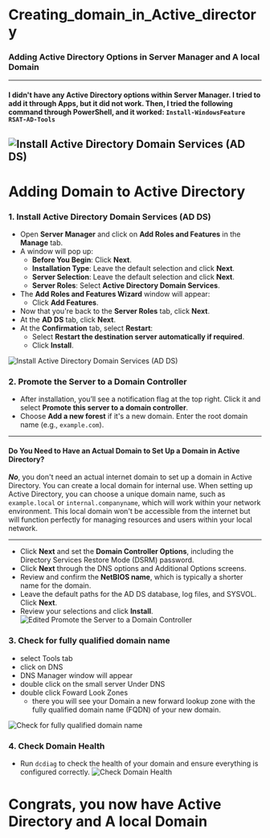 # Creating_domain_in_Active_directory

### Adding Active Directory Options in Server Manager and A local Domain
-----------

#### I didn't have any Active Directory options within Server Manager. I tried to add it through Apps, but it did not work. Then, I tried the following command through PowerShell, and it worked: ```Install-WindowsFeature RSAT-AD-Tools```
![Install Active Directory Domain Services (AD DS)](https://github.com/user-attachments/assets/b03855e8-cd14-471f-b193-f0f5a870718b)
-------
# Adding Domain to Active Directory



### 1. Install Active Directory Domain Services (AD DS)

- Open **Server Manager** and click on **Add Roles and Features** in the **Manage** tab.
- A window will pop up:
  - **Before You Begin**: Click **Next**.
  - **Installation Type**: Leave the default selection and click **Next**.
  - **Server Selection**: Leave the default selection and click **Next**.
  - **Server Roles**: Select **Active Directory Domain Services**.
- The **Add Roles and Features Wizard** window will appear:
  - Click **Add Features**.
- Now that you're back to the **Server Roles** tab, click **Next**.
- At the **AD DS** tab, click **Next**.
- At the **Confirmation** tab, select **Restart**:
  - Select **Restart the destination server automatically if required**.
  - Click **Install**.

![Install Active Directory Domain Services (AD DS)](https://github.com/user-attachments/assets/a223c59c-a438-4bd2-a910-b328a075781e)





### 2. Promote the Server to a Domain Controller
- After installation, you’ll see a notification flag at the top right. Click it and select **Promote this server to a domain controller**.
- Choose **Add a new forest** if it's a new domain. Enter the root domain name (e.g., `example.com`).

---

#### Do You Need to Have an Actual Domain to Set Up a Domain in Active Directory?

***No***, you don't need an actual internet domain to set up a domain in Active Directory. You can create a local domain for internal use. When setting up Active Directory, you can choose a unique domain name, such as `example.local` or `internal.companyname`, which will work within your network environment. This local domain won't be accessible from the internet but will function perfectly for managing resources and users within your local network.

---



- Click **Next** and set the **Domain Controller Options**, including the Directory Services Restore Mode (DSRM) password.
- Click **Next** through the DNS options and Additional Options screens.
- Review and confirm the **NetBIOS name**, which is typically a shorter name for the domain.
- Leave the default paths for the AD DS database, log files, and SYSVOL. Click **Next**.
- Review your selections and click **Install**.
![Edited Promote the Server to a Domain Controller](https://github.com/user-attachments/assets/dbca593c-5fe0-452e-b805-eac744ca0978)

### 3. Check for fully qualified domain name

- select Tools tab
- click on DNS
- DNS Manager window will appear
- double click on the small server Under DNS
- double click Foward Look Zones 
   - there you will see your Domain 
    a new forward lookup zone with the
    fully qualified domain name (FQDN) of 
    your new domain.

![Check for fully qualified domain name](https://github.com/user-attachments/assets/a2e2b9bf-6c30-41e3-a717-dcc9bd6740ae)




### 4. Check Domain Health

- Run `dcdiag` to check the health of your domain and ensure everything is configured correctly.
![Check Domain Health](https://github.com/user-attachments/assets/5f37b880-2ff6-4dbb-8909-b3516cff9edf)

# Congrats, you now have Active Directory and A local Domain
